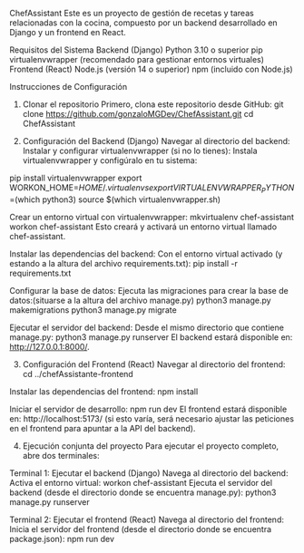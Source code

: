 ChefAssistant
Este es un proyecto de gestión de recetas y tareas relacionadas con la cocina, compuesto por un backend desarrollado en Django y un frontend en React.

Requisitos del Sistema
Backend (Django)
Python 3.10 o superior
pip
virtualenvwrapper (recomendado para gestionar entornos virtuales)
Frontend (React)
Node.js (versión 14 o superior)
npm (incluido con Node.js)

Instrucciones de Configuración
1. Clonar el repositorio
Primero, clona este repositorio desde GitHub:
git clone https://github.com/gonzaloMGDev/ChefAssistant.git
cd ChefAssistant

2. Configuración del Backend (Django)
Navegar al directorio del backend:
Instalar y configurar virtualenvwrapper (si no lo tienes):
Instala virtualenvwrapper y configúralo en tu sistema:

pip install virtualenvwrapper
export WORKON_HOME=$HOME/.virtualenvs
export VIRTUALENVWRAPPER_PYTHON=$(which python3)
source $(which virtualenvwrapper.sh)

Crear un entorno virtual con virtualenvwrapper:
mkvirtualenv chef-assistant
workon chef-assistant
Esto creará y activará un entorno virtual llamado chef-assistant.

Instalar las dependencias del backend:
Con el entorno virtual activado (y estando a la altura del archivo requirements.txt):
pip install -r requirements.txt

Configurar la base de datos:
Ejecuta las migraciones para crear la base de datos:(situarse a la altura del archivo manage.py)
python3 manage.py makemigrations
python3 manage.py migrate

Ejecutar el servidor del backend:
Desde el mismo directorio que contiene manage.py:
python3 manage.py runserver
El backend estará disponible en: http://127.0.0.1:8000/.

3. Configuración del Frontend (React)
Navegar al directorio del frontend:
cd ../chefAssistante-frontend

Instalar las dependencias del frontend:
npm install

Iniciar el servidor de desarrollo:
npm run dev
El frontend estará disponible en: http://localhost:5173/ (si esto varía, será necesario ajustar las peticiones en el frontend para apuntar a la API del backend).

4. Ejecución conjunta del proyecto
Para ejecutar el proyecto completo, abre dos terminales:

Terminal 1: Ejecutar el backend (Django)
Navega al directorio del backend:
Activa el entorno virtual:
workon chef-assistant
Ejecuta el servidor del backend (desde el directorio donde se encuentra manage.py):
python3 manage.py runserver

Terminal 2: Ejecutar el frontend (React)
Navega al directorio del frontend:
Inicia el servidor del frontend (desde el directorio donde se encuentra package.json):
npm run dev

